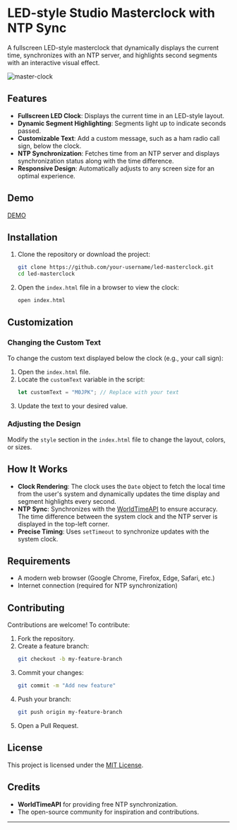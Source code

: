 # LED-style Studio  Masterclock with NTP Sync

A fullscreen LED-style masterclock that dynamically displays the current time, synchronizes with an NTP server, and highlights second segments with an interactive visual effect.

![master-clock](https://github.com/user-attachments/assets/877a2fba-d43a-4280-a8dc-6d10175b1404)


## Features

- **Fullscreen LED Clock**: Displays the current time in an LED-style layout.
- **Dynamic Segment Highlighting**: Segments light up to indicate seconds passed.
- **Customizable Text**: Add a custom message, such as a ham radio call sign, below the clock.
- **NTP Synchronization**: Fetches time from an NTP server and displays synchronization status along with the time difference.
- **Responsive Design**: Automatically adjusts to any screen size for an optimal experience.

## Demo

[DEMO](https://aganet.gr/clock/)


## Installation

1. Clone the repository or download the project:
   ```bash
   git clone https://github.com/your-username/led-masterclock.git
   cd led-masterclock
   ```

2. Open the `index.html` file in a browser to view the clock:
   ```bash
   open index.html
   ```

## Customization

### Changing the Custom Text
To change the custom text displayed below the clock (e.g., your call sign):

1. Open the `index.html` file.
2. Locate the `customText` variable in the script:
   ```javascript
   let customText = "M0JPK"; // Replace with your text
   ```
3. Update the text to your desired value.

### Adjusting the Design
Modify the `style` section in the `index.html` file to change the layout, colors, or sizes.

## How It Works

- **Clock Rendering**: The clock uses the `Date` object to fetch the local time from the user's system and dynamically updates the time display and segment highlights every second.
- **NTP Sync**: Synchronizes with the [WorldTimeAPI](https://worldtimeapi.org/) to ensure accuracy. The time difference between the system clock and the NTP server is displayed in the top-left corner.
- **Precise Timing**: Uses `setTimeout` to synchronize updates with the system clock.

## Requirements

- A modern web browser (Google Chrome, Firefox, Edge, Safari, etc.)
- Internet connection (required for NTP synchronization)

## Contributing

Contributions are welcome! To contribute:

1. Fork the repository.
2. Create a feature branch:
   ```bash
   git checkout -b my-feature-branch
   ```
3. Commit your changes:
   ```bash
   git commit -m "Add new feature"
   ```
4. Push your branch:
   ```bash
   git push origin my-feature-branch
   ```
5. Open a Pull Request.

## License

This project is licensed under the [MIT License](LICENSE).

## Credits

- **WorldTimeAPI** for providing free NTP synchronization.
- The open-source community for inspiration and contributions.

---
